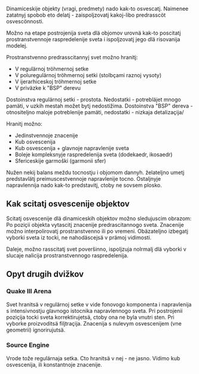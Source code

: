 Dinamiceskije objekty (vragi, predmety) nado kak-to osvescatj.
Naimenee zatatnyj spobob eto delatj - zaispoljzovatj kakoj-libo predrasscöt osvescönnosti.

Možno na etape postrojenija sveta dlä objomov urovnä kak-to poscitatj prostranstvennoje raspredelenije sveta i ispoljzovatj jego dlä risovanija modelej.

Prostranstvenno predrasscitannyj svet možno hranitj:
* V regulärnoj tröhmernoj setke
* V poluregulärnoj tröhmernoj setki (stolbçami raznoj vysoty)
* V ijerarhiceskoj tröhmernoj setke
* V priväzke k "BSP" derevu

Dostoinstva regulärnoj setki - prostota. Nedostatki - potrebläjet mnogo pamäti, v uzkih mestah možet bytj nedostižima.
Dostoinstva "BSP" dereva - otnositeljno maloje potreblenije pamäti, nedostatki - nizkaja detalizaçija/

Hranitj možno:
* Jedinstvennoje znacenije
* Kub osvescenija
* Kub osvescenija + glavnoje napravlenije sveta
* Boleje kompleksnyje raspredelenija sveta (dodekaedr, ikosaedr)
* Sfericeskije garmoški (garmonii sfer)

Nužen nekij balans meždu tocnostju i objomom dannyh.
želateljno umetj predstavlätj preimuscestvennoje napravlenije tocno.
Ostaljnyje napravlennija nado kak-to predstavitj, ctoby ne sovsem plosko.


## Kak scitatj osvescenije objektov

Scitatj osvescenije dlä dinamiceskih objektov možno sledujuscim obrazom:
Po poziçii objekta vytascitj znacenije predrascitannogo sveta.
Znacenije možno interpolirovatj prostranstvenno ili po vremeni.
Obäzateljno izbegatj vyborki sveta iz tocki, ne nahodäscejsä v prämoj vidimosti.

Daleje, možno rasscitatj svet poveršinno, ispoljzuja nolrmalj dlä vyborki v slucaje nalicija prostranstvennogo raspredelenija.


## Opyt drugih dvižkov

### Quake III Arena

Svet hranitsä v regulärnoj setke v vide fonovogo komponenta i napravlenija s intensivnostju glavnogo istocnika napravlennogo sveta.
Pri postrojenii poziçija tocki sveta korrektirujetsä, ctoby ona ne byla vnutri sten.
Pri vyborke proizvoditsä filjtraçija. Znacenija s nulevym osvescenijem (vne geometrii) ignorirujutsä.

### Source Engine

Vrode tože regulärnaja setka. Cto hranitsä v nej - ne jasno. Vidimo kub osvescenija, ili konstantnoje znacenije.
